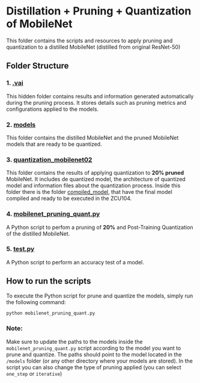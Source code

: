 # Distillation + Pruning + Quantization of MobileNet 
This folder contains the scripts and resources to apply pruning and quantization to a distilled MobileNet (distilled from original ResNet-50)

## Folder Structure

### 1. **[.vai](./.vai)**
This hidden folder contains results and information generated automatically during the pruning process. It stores details such as pruning metrics and configurations applied to the models.

### 2. **[models](./models)**
This folder contains the distilled MobileNet and the pruned MobileNet models that are ready to be quantized.

### 3. **[quantization_mobilenet02](./quantization_mobilenet02)**
This folder contains the results of applying quantization to **20% pruned** MobileNet. It includes de quantized model, the architecture of quantized model and information files about the quantization process. Inside this folder there is the folder [compiled_model](./quantization_mobilenet02/compiled_model/), that have the final model compiled and ready to be executed in the ZCU104.

### 4. **[mobilenet_pruning_quant.py](./mobilenet_pruning_quant.py)**
A Python script to perfom a pruning of **20%** and Post-Training Quantization of the distilled MobileNet.

### 5. **[test.py](./test.py)**
A Python script to perform an accuracy test of a model.


## How to run the scripts

To execute the Python script for prune and quantize the models, simply run the following command:

```bash
python mobilenet_pruning_quant.py
```
### Note:

Make sure to update the paths to the models inside the ``mobilenet_pruning_quant.py`` script according to the model you want to prune and quantize. The paths should point to the model located in the ``/models`` folder (or any other directory where your models are stored). In the script you can also change the type of pruning applied (you can select `one_step` or `iterative`)
